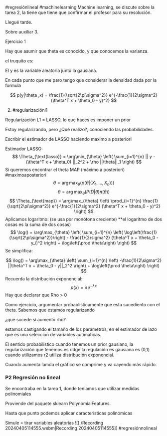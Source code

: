 #regresiónlineal #machinelearning
Machine learning, se discute sobre la tarea 2, la tiene que tiene que confirmar el profesor para su resolución.

Llegué tarde.

Sobre auxiliar 3.

Ejercicio 1

Hay que asumir que theta es conocido, y que conocemos la varianza.

el truquito es:

El y es la variable aleatoria junto la gausiana.

En cada punto que me paro tengo que considerar la densidad dada por la formula

$$
p(y|\theta ,x) = \frac{1}{\sqrt{2\pi\sigma^2}} e^{-\frac{1}{2\sigma^2} (\theta^T x + \theta_0 - y)^2}
$$

2. #regularizaciónl1

Regularización L1 = LASSO, lo que haces es imponer un prior

Estoy regularizando, pero ¿Qué realizo?, conociendo las probabilidades.

Escribir el estimador de LASSO haciendo maximo a posteriori

Estimador LASSO:
$$
\Theta_{\text{lasso}} = \arg\min_{\theta} \left( \sum_{i=1}^{n} || y - (\theta^T x + \theta_0) ||_2^2 + \rho ||\theta||_1 \right)
$$
Si queremos encontrar el theta MAP (máximo a posteriori) #maximoaposteriori
$$
\theta = \arg\max_{\theta} \left( p(\theta|\{X_{1},...,X_{n}\}) \right)
$$
$$
\theta = \arg\max_{\theta} \left( P(D|\theta)\pi(\theta) \right)
$$
$$
\Theta_{\text{map}} = \arg\max_{\theta} \left( \prod_{i=1}^{n} \frac{1}{\sqrt{2\pi\sigma^2}} e^{-\frac{1}{2\sigma^2} (\theta^T x + \theta_0 - y)^2} \right)
$$
Aplicamos logaritmo: (se usa por monótona creciente) **el logaritmo de dos cosas es la suma de dos cosas)
$$
\log() = \arg\max_{\theta} \left( \sum_{i=1}^{n} \left( \log\left(\frac{1}{\sqrt{2\pi\sigma^2}}\right) - \frac{1}{2\sigma^2} (\theta^T x + \theta_0 - y_i)^2 \right) + \log\left(\prod \theta\right) \right)
$$
Se simplifica:

$$
\log() = \arg\max_{\theta} \left( \sum_{i=1}^{n} \left( -\frac{1}{2\sigma^2} ||\theta^T x + \theta_0 - y||_2^2 \right) + \log\left(\prod \theta\right) \right)
$$
Recuerda la distribución exponencial:
$$
p(x) = \lambda e^{-\lambda x}
$$
Hay que declarar que Rho > 0

Como ejercicio, argumentar probablisticamente que esta sucediento con el theta.
Sabemos que estamos regularizando

¿que sucede si aumento rho?

estamos castigando el tamaño de los parametros, en el estimador de lazo que es una seleccion de variables autimaticas.

El sentido probabilistico cuando tenemos un prior gausiano, la regularización que tenemos es ridge la regulación es gausiana es (0,1) cuando utilizamos r2 utiliza distribución exponencial.

Cuando aumenta lamda el gráfico se comprime y va cayendo más rápido.

### P2 Regresión no lineal ###

Se encontraba en la tarea 1, donde teniamos que utilizar medidas polinomiales

Proviende del paquete sklearn PolynomialFeatures.

Hasta que punto podemos aplicar caracteristicas polinómicas

Simule = tirar variables aleatorias
![[./Recording 20240405114555.webm|Recording 20240405114555]]
#regresiónnolineal